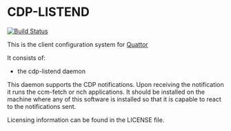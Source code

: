 # CDP-LISTEND

[![Build Status](https://jenkins1.ugent.be/view/Quattor/job/cdp-listend/badge/icon)](https://jenkins1.ugent.be/view/Quattor/job/cdp-listend/)

This is the client configuration system for [Quattor](http://quattor.org)

It consists of:
 - the cdp-listend daemon

This daemon supports the CDP notifications. Upon receiving the
notification it runs the ccm-fetch or nch applications.  It should be
installed on the machine where any of this software is installed so
that it is capable to react to the notifications sent.

Licensing information can be found in the LICENSE file.
